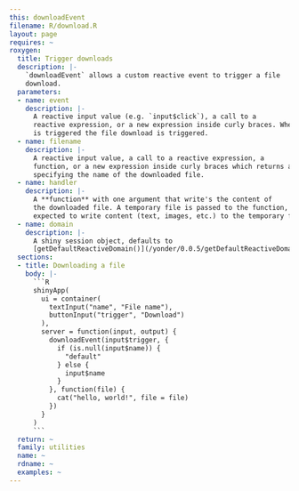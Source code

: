 ```yaml
---
this: downloadEvent
filename: R/download.R
layout: page
requires: ~
roxygen:
  title: Trigger downloads
  description: |-
    `downloadEvent` allows a custom reactive event to trigger a file
    download.
  parameters:
  - name: event
    description: |-
      A reactive input value (e.g. `input$click`), a call to a
      reactive expression, or a new expression inside curly braces. When `event`
      is triggered the file download is triggered.
  - name: filename
    description: |-
      A reactive input value, a call to a reactive expression, a
      function, or a new expression inside curly braces which returns a string
      specifying the name of the downloaded file.
  - name: handler
    description: |-
      A **function** with one argument that write's the content of
      the downloaded file. A temporary file is passed to the function, which is
      expected to write content (text, images, etc.) to the temporary file.
  - name: domain
    description: |-
      A shiny session object, defaults to
      [getDefaultReactiveDomain()](/yonder/0.0.5/getDefaultReactiveDomain.html).
  sections:
  - title: Downloading a file
    body: |-
      ```R
      shinyApp(
        ui = container(
          textInput("name", "File name"),
          buttonInput("trigger", "Download")
        ),
        server = function(input, output) {
          downloadEvent(input$trigger, {
            if (is.null(input$name)) {
              "default"
            } else {
              input$name
            }
          }, function(file) {
            cat("hello, world!", file = file)
          })
        }
      )
      ```
  return: ~
  family: utilities
  name: ~
  rdname: ~
  examples: ~
---
```

